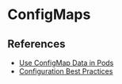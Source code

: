 # ConfigMaps #

## References ##

- [Use ConfigMap Data in Pods](https://kubernetes.io/docs/tasks/configure-pod-container/configure-pod-configmap/)
- [Configuration Best Practices](https://kubernetes.io/docs/concepts/configuration/overview/)